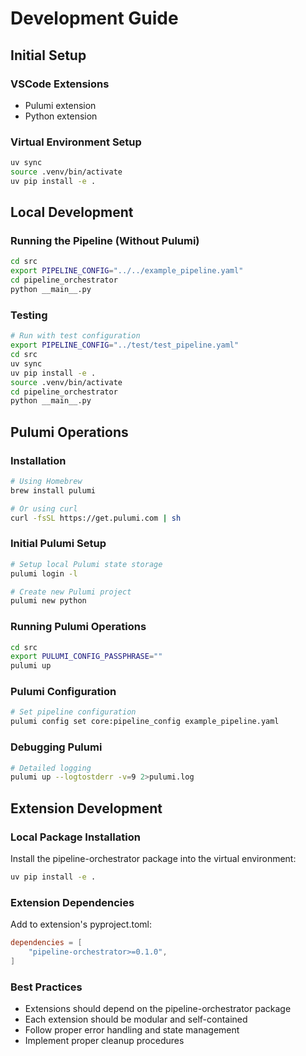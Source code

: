 # Development Guide

## Initial Setup

### VSCode Extensions
- Pulumi extension
- Python extension

### Virtual Environment Setup
```bash
uv sync
source .venv/bin/activate
uv pip install -e .
```

## Local Development

### Running the Pipeline (Without Pulumi)
```bash
cd src
export PIPELINE_CONFIG="../../example_pipeline.yaml"
cd pipeline_orchestrator
python __main__.py
```

### Testing
```bash
# Run with test configuration
export PIPELINE_CONFIG="../test/test_pipeline.yaml"
cd src
uv sync
uv pip install -e .
source .venv/bin/activate
cd pipeline_orchestrator
python __main__.py
```

## Pulumi Operations

### Installation
```bash
# Using Homebrew
brew install pulumi

# Or using curl
curl -fsSL https://get.pulumi.com | sh
```

### Initial Pulumi Setup
```bash
# Setup local Pulumi state storage
pulumi login -l

# Create new Pulumi project
pulumi new python
```

### Running Pulumi Operations
```bash
cd src
export PULUMI_CONFIG_PASSPHRASE=""
pulumi up
```

### Pulumi Configuration
```bash
# Set pipeline configuration
pulumi config set core:pipeline_config example_pipeline.yaml
```

### Debugging Pulumi
```bash
# Detailed logging
pulumi up --logtostderr -v=9 2>pulumi.log
```

## Extension Development

### Local Package Installation
Install the pipeline-orchestrator package into the virtual environment:
```bash
uv pip install -e .
```

### Extension Dependencies
Add to extension's pyproject.toml:
```toml
dependencies = [
    "pipeline-orchestrator>=0.1.0",
]
```

### Best Practices
- Extensions should depend on the pipeline-orchestrator package
- Each extension should be modular and self-contained
- Follow proper error handling and state management
- Implement proper cleanup procedures
